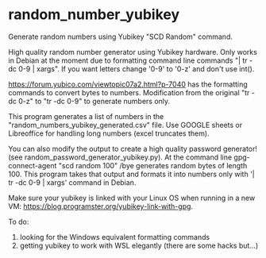 # random_number_yubikey
Generate random numbers using Yubikey "SCD Random" command.

High quality random number generator using Yubikey hardware. Only works in Debian at the moment due to formatting command line commands "| tr -dc 0-9 | xargs".
If you want letters change '0-9' to '0-z' and don't use int().

https://forum.yubico.com/viewtopic07a2.html?p-7040 has the formatting commands to convert bytes to numbers.
Modification from the original "tr -dc 0-z" to "tr -dc 0-9" to generate numbers only.

This program generates a list of numbers in the "random_numbers_yubikey_generated.csv" file. Use GOOGLE sheets or Libreoffice for handling long numbers (excel truncates them).

You can also modify the output to create a high quality password generator! (see random_password_generator_yubikey.py).
At the command line gpg-connect-agent "scd random 100" /bye generates random bytes of length 100.
This program takes that output and formats it into numbers only with '| tr -dc 0-9 | xargs' command in Debian.

Make sure your yubikey is linked with your Linux OS when running in a new VM: https://blog.programster.org/yubikey-link-with-gpg.

To do:
1. looking for the Windows equivalent formatting commands 
2. getting yubikey to work with WSL elegantly (there are some hacks but...)

